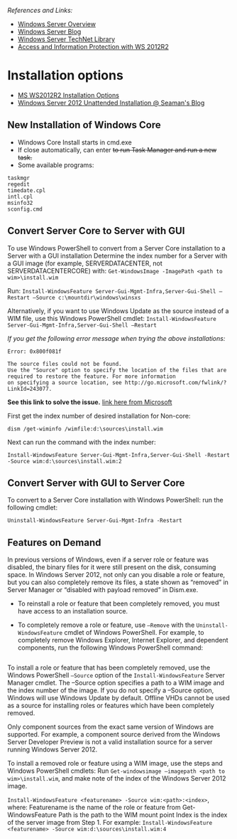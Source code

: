 *References and Links:*

- [Windows Server Overview](https://msdn.microsoft.com/library/dn636873(v=vs.85).aspx)
- [Windows Server Blog](https://blogs.technet.microsoft.com/windowsserver/)
- [Windows Server TechNet Library](https://technet.microsoft.com/en-us/library/bb625087.aspx)
- [Access and Information Protection with WS 2012R2](https://technet.microsoft.com/en-us/library/dn761715)

# Installation options
- [MS WS2012R2 Installation Options](https://technet.microsoft.com/en-us/library/hh831786)
- [Windows Server 2012 Unattended Installation @ Seaman's Blog](https://www.derekseaman.com/2012/07/windows-server-2012-unattended.html)

## New Installation of Windows Core
- Windows Core Install starts in cmd.exe
- If close automatically, can enter <Ctrl><Alt><Del> to run Task Manager and run a new task.
- Some available programs:
```
taskmgr
regedit
timedate.cpl
intl.cpl
msinfo32
sconfig.cmd
```

## Convert Server Core to Server with GUI
To use Windows PowerShell to convert from a Server Core installation to a Server with a GUI installation
Determine the index number for a Server with a GUI image (for example, SERVERDATACENTER, not SERVERDATACENTERCORE) with: `Get-WindowsImage -ImagePath <path to wim>\install.wim`

Run: `Install-WindowsFeature Server-Gui-Mgmt-Infra,Server-Gui-Shell –Restart –Source c:\mountdir\windows\winsxs`

Alternatively, if you want to use Windows Update as the source instead of a WIM file, use this Windows PowerShell cmdlet:
`Install-WindowsFeature Server-Gui-Mgmt-Infra,Server-Gui-Shell –Restart`

*If you get the following error message when trying the above installations:*
```
Error: 0x800f081f

The source files could not be found.
Use the "Source" option to specify the location of the files that are required to restore the feature. For more information
on specifying a source location, see http://go.microsoft.com/fwlink/?LinkId=243077.
```
**See this link to solve the issue.** [link here from Microsoft](https://support.microsoft.com/en-us/kb/2913316)

First get the index number of desired installation for Non-core:

```
dism /get-wiminfo /wimfile:d:\sources\install.wim
```

Next can run the command with the index number:

```
Install-WindowsFeature Server-Gui-Mgmt-Infra,Server-Gui-Shell -Restart -Source wim:d:\sources\install.wim:2
```

## Convert Server with GUI to Server Core
To convert to a Server Core installation with Windows PowerShell: run the following cmdlet:
```
Uninstall-WindowsFeature Server-Gui-Mgmt-Infra -Restart
```

## Features on Demand
In previous versions of Windows, even if a server role or feature was disabled, the binary files for it were still present on the disk, consuming space. In Windows Server 2012, not only can you disable a role or feature, but you can also completely remove its files, a state shown as “removed” in Server Manager or “disabled with payload removed” in Dism.exe.

- To reinstall a role or feature that been completely removed, you must have access to an installation source.

- To completely remove a role or feature, use `–Remove` with the `Uninstall-WindowsFeature` cmdlet of Windows PowerShell. For example, to completely remove Windows Explorer, Internet Explorer, and dependent components, run the following Windows PowerShell command:

```Uninstall-WindowsFeature Server-Gui-Shell -Remove
```

To install a role or feature that has been completely removed, use the Windows PowerShell `–Source` option of the `Install-WindowsFeature` Server Manager cmdlet. The –Source option specifies a path to a WIM image and the index number of the image. If you do not specify a –Source option, Windows will use Windows Update by default. Offline VHDs cannot be used as a source for installing roles or features which have been completely removed.

Only component sources from the exact same version of Windows are supported. For example, a component source derived from the Windows Server Developer Preview is not a valid installation source for a server running Windows Server 2012.

To install a removed role or feature using a WIM image, use the steps and Windows PowerShell cmdlets:
Run `Get-windowsimage –imagepath <path to wim>\install.wim`, and make note of the index of the Windows Server 2012 image.

`Install-WindowsFeature <featurename> -Source wim:<path>:<index>`, where:
Featurename is the name of the role or feature from Get-WindowsFeature
Path is the path to the WIM mount point
Index is the index of the server image from Step 1.
For example: `Install-WindowsFeature <featurename> -Source wim:d:\sources\install.wim:4`
